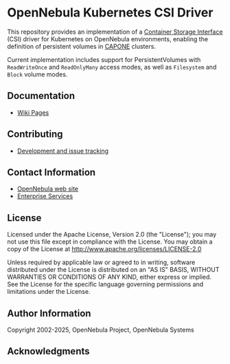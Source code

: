 [//]: # ( vim: set wrap : )

# OpenNebula Kubernetes CSI Driver

This repository provides an implementation of a [Container Storage Interface](https://kubernetes-csi.github.io/docs/) (CSI) driver for Kubernetes on OpenNebula environments, enabling the definition of persistent volumes in [CAPONE](https://github.com/OpenNebula/cluster-api-provider-opennebula) clusters.

Current implementation includes support for PersistentVolumes with `ReadWriteOnce` and `ReadOnlyMany` access modes, as well as `Filesystem` and `Block` volume modes.

## Documentation

* [Wiki Pages](https://github.com/OpenNebula/storage-provider-opennebula/wiki)

## Contributing

* [Development and issue tracking](https://github.com/OpenNebula/storage-provider-opennebula/issues)

## Contact Information

* [OpenNebula web site](https://opennebula.io)
* [Enterprise Services](https://opennebula.io/enterprise)

## License

Licensed under the Apache License, Version 2.0 (the "License"); you may not use this file except in compliance with the License. You may obtain a copy of the License at http://www.apache.org/licenses/LICENSE-2.0

Unless required by applicable law or agreed to in writing, software distributed under the License is distributed on an "AS IS" BASIS, WITHOUT WARRANTIES OR CONDITIONS OF ANY KIND, either express or implied. See the License for the specific language governing permissions and limitations under the License.

## Author Information

Copyright 2002-2025, OpenNebula Project, OpenNebula Systems

## Acknowledgments